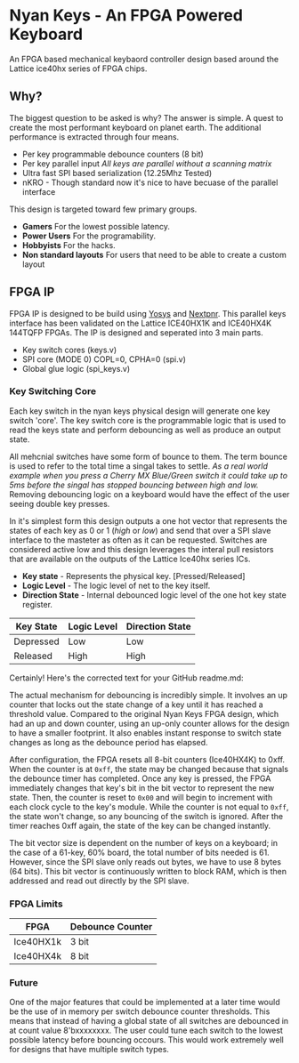 # Nyan Keys - An FPGA Powered Keyboard

An FPGA based mechanical keybaord controller design based around the Lattice ice40hx series of FPGA chips.

## Why?

The biggest question to be asked is why? The answer is simple. A quest to create the most performant keyboard
on planet earth. The additional performance is extracted through four means.

 - Per key programmable debounce counters (8 bit)
 - Per key parallel input _All keys are parallel without a scanning matrix_
 - Ultra fast SPI based serialization (12.25Mhz Tested)
 - nKRO - Though standard now it's nice to have becuase of the parallel interface

This design is targeted toward few primary groups.

 - __Gamers__ For the lowest possible latency.
 - __Power Users__ For the programability.
 - __Hobbyists__ For the hacks.
 - __Non standard layouts__ For users that need to be able to create a custom layout

## FPGA IP

FPGA IP is designed to be build using [Yosys](https://github.com/YosysHQ/yosys) and [Nextpnr](https://github.com/YosysHQ/nextpnr). This parallel keys interface has been validated on the Lattice ICE40HX1K and ICE40HX4K 144TQFP FPGAs.
The IP is designed and seperated into 3 main parts.

 - Key switch cores (keys.v)
 - SPI core (MODE 0) COPL=0, CPHA=0 (spi.v)
 - Global glue logic (spi_keys.v)

### Key Switching Core
Each key switch in the nyan keys physical design will generate one key switch 'core'. The key switch core is the programmable logic
that is used to read the keys state and perform debouncing as well as produce an output state.

All mehcnial switches have some form of bounce to them. The term bounce is used to refer to the total time a singal takes
to settle. _As a real world example when you press a Cherry MX Blue/Green switch it could take up to 5ms before the singal has
stopped bouncing between high and low._ Removing debouncing logic on a keyboard would have the effect of the user seeing
double key presses.

In it's simplest form this design outputs a one hot vector that represents the states of each key as 0 or 1 (_high_ or _low_) and send that over a SPI slave interface to the masteter
as often as it can be requested. Switches are considered active low and this design leverages the interal pull resistors that are available on the 
outputs of the Lattice Ice40hx series ICs.

 - __Key state__ - Represents the physical key. [Pressed/Released]
 - __Logic Level__ - The logic level of net to the key itself.
 - __Direction State__ - Internal debounced logic level of the one hot key state register.

| Key State | Logic Level | Direction State |
| --------- | ----------- | --------------- |
| Depressed | Low         | Low             |
| Released  | High        | High            |


Certainly! Here's the corrected text for your GitHub readme.md:

The actual mechanism for debouncing is incredibly simple. It involves an up counter that locks out the state change of a key until it has reached a threshold value. Compared to the original Nyan Keys FPGA design, which had an up and down counter, using an up-only counter allows for the design to have a smaller footprint. It also enables instant response to switch state changes as long as the debounce period has elapsed.

After configuration, the FPGA resets all 8-bit counters (Ice40HX4K) to 0xff. When the counter is at ```0xff```, the state may be changed because that signals the debounce timer has completed. Once any key is pressed, the FPGA immediately changes that key's bit in the bit vector to represent the new state. Then, the counter is reset to ```0x00``` and will begin to increment with each clock cycle to the key's module. While the counter is not equal to ```0xff```, the state won't change, so any bouncing of the switch is ignored. After the timer reaches 0xff again, the state of the key can be changed instantly.

The bit vector size is dependent on the number of keys on a keyboard; in the case of a 61-key, 60% board, the total number of bits needed is 61. However, since the SPI slave only reads out bytes, we have to use 8 bytes (64 bits). This bit vector is continuously written to block RAM, which is then addressed and read out directly by the SPI slave.

### FPGA Limits

| FPGA           | Debounce Counter |
| -------------- | ---------------- |
| Ice40HX1k      | 3 bit            |
| Ice40HX4k      | 8 bit            |

### Future

One of the major features that could be implemented at a later time would be the use of in memory per switch debounce counter thresholds.
This means that instead of having a global state of all switches are debounced in at count value 8'bxxxxxxxx. The user could tune each switch
to the lowest possible latency before bouncing occours. This would work extremely well for designs that have multiple switch types.
